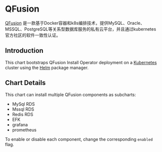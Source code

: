 # QFusion

[QFusion](http://www.woqutech.com/products.php?id=141) 是一款基于Docker容器和k8s编排技术，提供MySQL、Oracle、MSSQL、PostgreSQL等关系型数据库服务的私有云平台，并且通过kubernetes官方社区的软件一致性认证。

## Introduction

This chart bootstraps QFusion Install Operator deployment on a [Kubernetes](http://kubernetes.io) cluster using the [Helm](https://helm.sh) package manager.

## Chart Details

This chart can install multiple QFusion components as subcharts:
- MySql RDS
- Mssql RDS
- Redis RDS
- EFK
- grafana
- prometheus

To enable or disable each component, change the corresponding `enabled` flag.
